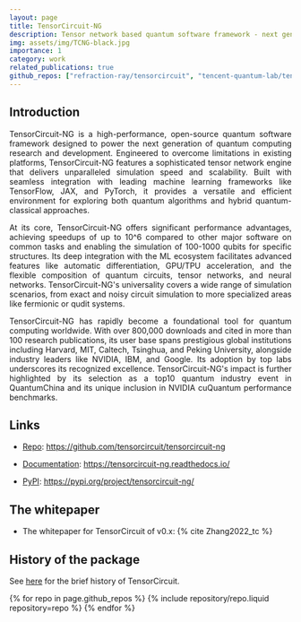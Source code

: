 ```yaml
---
layout: page
title: TensorCircuit-NG
description: Tensor network based quantum software framework - next generation
img: assets/img/TCNG-black.jpg
importance: 1
category: work
related_publications: true
github_repos: ["refraction-ray/tensorcircuit", "tencent-quantum-lab/tensorcircuit", "tensorcircuit/tensorcircuit-ng"]
---
```


## Introduction

<p style="text-align: justify;">
TensorCircuit-NG is a high-performance, open-source quantum software framework designed to power the next generation of quantum computing research and development. Engineered to overcome limitations in existing platforms, TensorCircuit-NG features a sophisticated tensor network engine that delivers unparalleled simulation speed and scalability. Built with seamless integration with leading machine learning frameworks like TensorFlow, JAX, and PyTorch, it provides a versatile and efficient environment for exploring both quantum algorithms and hybrid quantum-classical approaches.
</p>

<p style="text-align: justify;">
At its core, TensorCircuit-NG offers significant performance advantages, achieving speedups of up to 10^6 compared to other major software on common tasks and enabling the simulation of 100-1000 qubits for specific structures. Its deep integration with the ML ecosystem facilitates advanced features like automatic differentiation, GPU/TPU acceleration, and the flexible composition of quantum circuits, tensor networks, and neural networks. TensorCircuit-NG's universality covers a wide range of simulation scenarios, from exact and noisy circuit simulation to more specialized areas like fermionic or qudit systems.
</p>

<p style="text-align: justify;">
TensorCircuit-NG has rapidly become a foundational tool for quantum computing worldwide. With over 800,000 downloads and cited in more than 100 research publications, its user base spans prestigious global institutions including Harvard, MIT, Caltech, Tsinghua, and Peking University, alongside industry leaders like NVIDIA, IBM, and Google. Its adoption by top labs underscores its recognized excellence. TensorCircuit-NG's impact is further highlighted by its selection as a top10 quantum industry event in QuantumChina and its unique inclusion in NVIDIA cuQuantum performance benchmarks.
</p>

## Links

- <a href="https://github.com/tensorcircuit/tensorcircuit-ng" target="_blank"><i class="fab fa-github"></i> Repo</a>: https://github.com/tensorcircuit/tensorcircuit-ng

- <a href="https://tensorcircuit-ng.readthedocs.io/" target="_blank"><i class="fas fa-book"></i> Documentation</a>: https://tensorcircuit-ng.readthedocs.io/

- <a href="https://pypi.org/project/tensorcircuit-ng/" target="_blank"><i class="fab fa-python"></i> PyPI</a>: https://pypi.org/project/tensorcircuit-ng/

## The whitepaper

- The whitepaper for TensorCircuit of v0.x: {% cite Zhang2022_tc %}

## History of the package

See [here](https://github.com/tensorcircuit/tensorcircuit-ng/blob/master/HISTORY.md) for the brief history of TensorCircuit.

<div class="repositories d-flex flex-wrap flex-md-row flex-column justify-content-between align-items-center">
  {% for repo in page.github_repos %}
    {% include repository/repo.liquid repository=repo %}
  {% endfor %}
</div>
